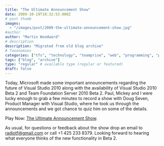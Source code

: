 ```yaml
---
title: "The Ultimate Announcement Show"
date: 2009-10-19T18:32:53.000Z
# post thumb
images:
  - "/images/post/2009-the-ultimate-announcement-show.jpg"
#author
author: "Martin Woodward"
# description
description: "Migrated from old blog archive"
# Taxonomies
categories: ["tfs", "technology", "teamprise", "web", "programming", "podcast"]
tags: ["blog", "archive"]
type: "regular" # available type (regular or featured)
draft: false
---
```

Today, Microsoft made some important announcements regarding the future of Visual Studio 2010 along with the availability of Visual Studio 2010 Beta 2 and Team Foundation Server 2010 Beta 2.  Paul, Mickey and I were lucky enough to grab a few minutes to record a show with Doug Seven, Product Manager with Visual Studio, where he took us through the announcements and we got chance to quiz him on some of the details.

Play Now: [The Ultimate Announcement Show](http://www.podtrac.com/pts/redirect.mp3/listen.radiotfs.com/radiotfs_027.mp3).

As usual, for questions or feedback about the show drop an email to [radiotf@gmail.com](mailto:radiotf@gmail.com) or call +1 425 233 8379.  Looking forward to hearing what everyone thinks of the new functionality in Beta 2.